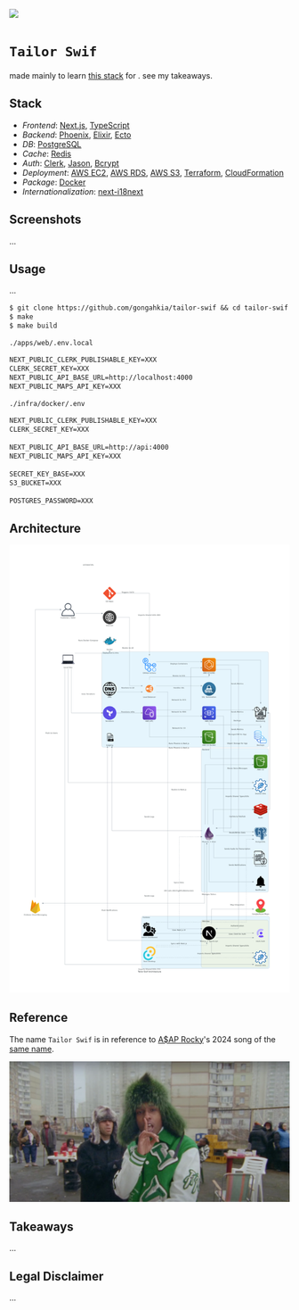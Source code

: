 [![](https://img.shields.io/badge/tailor_swif_1.0.0-passing-green)](https://github.com/gongahkia/tailor-swif/releases/tag/1.0.0) 

# `Tailor Swif`

made mainly to learn [this stack](#stack) for . see my takeaways.

## Stack

* *Frontend*: [Next.js](), [TypeScript]()
* *Backend*: [Phoenix](), [Elixir](), [Ecto]()
* *DB*: [PostgreSQL]()
* *Cache*: [Redis]()
* *Auth*: [Clerk](), [Jason](), [Bcrypt]()
* *Deployment*: [AWS EC2](), [AWS RDS](), [AWS S3](), [Terraform](), [CloudFormation]()
* *Package*: [Docker]()
* *Internationalization*: [next-i18next]()

## Screenshots

...

## Usage

...

```console
$ git clone https://github.com/gongahkia/tailor-swif && cd tailor-swif
$ make
$ make build
```

`./apps/web/.env.local`

```env
NEXT_PUBLIC_CLERK_PUBLISHABLE_KEY=XXX
CLERK_SECRET_KEY=XXX
NEXT_PUBLIC_API_BASE_URL=http://localhost:4000
NEXT_PUBLIC_MAPS_API_KEY=XXX
```

`./infra/docker/.env`

```env
NEXT_PUBLIC_CLERK_PUBLISHABLE_KEY=XXX
CLERK_SECRET_KEY=XXX

NEXT_PUBLIC_API_BASE_URL=http://api:4000
NEXT_PUBLIC_MAPS_API_KEY=XXX

SECRET_KEY_BASE=XXX
S3_BUCKET=XXX

POSTGRES_PASSWORD=XXX
```

## Architecture

![](./asset/reference/architecture.png)

## Reference

The name `Tailor Swif` is in reference to [A$AP Rocky](https://en.wikipedia.org/wiki/ASAP_Rocky)'s 2024 song of the [same name](https://youtu.be/5URefVYaJrA?feature=shared).

![](./asset/logo/tailor-swif.png)

## Takeaways

...

## Legal Disclaimer

...